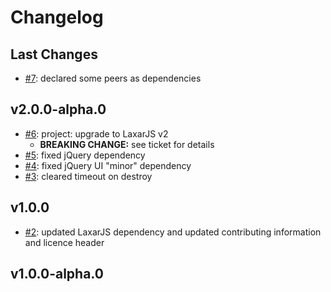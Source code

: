 # Changelog

## Last Changes

- [#7](https://github.com/LaxarJS/ax-accordion-control/issues/7): declared some peers as dependencies


## v2.0.0-alpha.0

- [#6](https://github.com/LaxarJS/ax-accordion-control/issues/6): project: upgrade to LaxarJS v2
    + **BREAKING CHANGE:** see ticket for details
- [#5](https://github.com/LaxarJS/ax-accordion-control/issues/5): fixed jQuery dependency
- [#4](https://github.com/LaxarJS/ax-accordion-control/issues/4): fixed jQuery UI "minor" dependency
- [#3](https://github.com/LaxarJS/ax-accordion-control/issues/3): cleared timeout on destroy


## v1.0.0

- [#2](https://github.com/LaxarJS/ax-accordion-control/issues/2): updated LaxarJS dependency and updated contributing information and licence header


## v1.0.0-alpha.0
